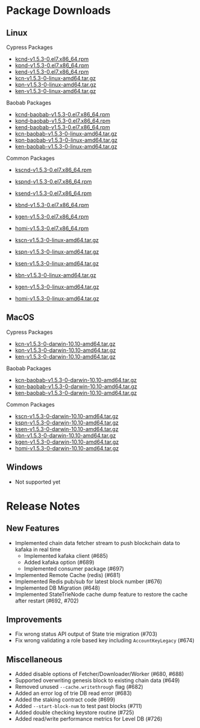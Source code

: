 # Package Downloads <a id="package-downloads"></a>

## Linux <a id="linux"></a>

Cypress Packages
- [kcnd-v1.5.3-0.el7.x86_64.rpm](http://packages.klaytn.net/klaytn/v1.5.3/kcnd-v1.5.3-0.el7.x86_64.rpm)
- [kpnd-v1.5.3-0.el7.x86_64.rpm](http://packages.klaytn.net/klaytn/v1.5.3/kpnd-v1.5.3-0.el7.x86_64.rpm)
- [kend-v1.5.3-0.el7.x86_64.rpm](http://packages.klaytn.net/klaytn/v1.5.3/kend-v1.5.3-0.el7.x86_64.rpm)
- [kcn-v1.5.3-0-linux-amd64.tar.gz](http://packages.klaytn.net/klaytn/v1.5.3/kcn-v1.5.3-0-linux-amd64.tar.gz)
- [kpn-v1.5.3-0-linux-amd64.tar.gz](http://packages.klaytn.net/klaytn/v1.5.3/kpn-v1.5.3-0-linux-amd64.tar.gz)
- [ken-v1.5.3-0-linux-amd64.tar.gz](http://packages.klaytn.net/klaytn/v1.5.3/ken-v1.5.3-0-linux-amd64.tar.gz)

Baobab Packages
- [kcnd-baobab-v1.5.3-0.el7.x86_64.rpm](http://packages.klaytn.net/klaytn/v1.5.3/kcnd-baobab-v1.5.3-0.el7.x86_64.rpm)
- [kpnd-baobab-v1.5.3-0.el7.x86_64.rpm](http://packages.klaytn.net/klaytn/v1.5.3/kpnd-baobab-v1.5.3-0.el7.x86_64.rpm)
- [kend-baobab-v1.5.3-0.el7.x86_64.rpm](http://packages.klaytn.net/klaytn/v1.5.3/kend-baobab-v1.5.3-0.el7.x86_64.rpm)
- [kcn-baobab-v1.5.3-0-linux-amd64.tar.gz](http://packages.klaytn.net/klaytn/v1.5.3/kcn-baobab-v1.5.3-0-linux-amd64.tar.gz)
- [kpn-baobab-v1.5.3-0-linux-amd64.tar.gz](http://packages.klaytn.net/klaytn/v1.5.3/kpn-baobab-v1.5.3-0-linux-amd64.tar.gz)
- [ken-baobab-v1.5.3-0-linux-amd64.tar.gz](http://packages.klaytn.net/klaytn/v1.5.3/ken-baobab-v1.5.3-0-linux-amd64.tar.gz)

Common Packages
- [kscnd-v1.5.3-0.el7.x86_64.rpm](http://packages.klaytn.net/klaytn/v1.5.3/kscnd-v1.5.3-0.el7.x86_64.rpm)
- [kspnd-v1.5.3-0.el7.x86_64.rpm](http://packages.klaytn.net/klaytn/v1.5.3/kspnd-v1.5.3-0.el7.x86_64.rpm)
- [ksend-v1.5.3-0.el7.x86_64.rpm](http://packages.klaytn.net/klaytn/v1.5.3/ksend-v1.5.3-0.el7.x86_64.rpm)
- [kbnd-v1.5.3-0.el7.x86_64.rpm](http://packages.klaytn.net/klaytn/v1.5.3/kbnd-v1.5.3-0.el7.x86_64.rpm)
- [kgen-v1.5.3-0.el7.x86_64.rpm](http://packages.klaytn.net/klaytn/v1.5.3/kgen-v1.5.3-0.el7.x86_64.rpm)
- [homi-v1.5.3-0.el7.x86_64.rpm](http://packages.klaytn.net/klaytn/v1.5.3/homi-v1.5.3-0.el7.x86_64.rpm)

- [kscn-v1.5.3-0-linux-amd64.tar.gz](http://packages.klaytn.net/klaytn/v1.5.3/kscn-v1.5.3-0-linux-amd64.tar.gz)
- [kspn-v1.5.3-0-linux-amd64.tar.gz](http://packages.klaytn.net/klaytn/v1.5.3/kspn-v1.5.3-0-linux-amd64.tar.gz)
- [ksen-v1.5.3-0-linux-amd64.tar.gz](http://packages.klaytn.net/klaytn/v1.5.3/ksen-v1.5.3-0-linux-amd64.tar.gz)
- [kbn-v1.5.3-0-linux-amd64.tar.gz](http://packages.klaytn.net/klaytn/v1.5.3/kbn-v1.5.3-0-linux-amd64.tar.gz)
- [kgen-v1.5.3-0-linux-amd64.tar.gz](http://packages.klaytn.net/klaytn/v1.5.3/kgen-v1.5.3-0-linux-amd64.tar.gz)
- [homi-v1.5.3-0-linux-amd64.tar.gz](http://packages.klaytn.net/klaytn/v1.5.3/homi-v1.5.3-0-linux-amd64.tar.gz)


## MacOS <a id="macos"></a>

Cypress Packages
- [kcn-v1.5.3-0-darwin-10.10-amd64.tar.gz](http://packages.klaytn.net/klaytn/v1.5.3/kcn-v1.5.3-0-darwin-10.10-amd64.tar.gz)
- [kpn-v1.5.3-0-darwin-10.10-amd64.tar.gz](http://packages.klaytn.net/klaytn/v1.5.3/kpn-v1.5.3-0-darwin-10.10-amd64.tar.gz)
- [ken-v1.5.3-0-darwin-10.10-amd64.tar.gz](http://packages.klaytn.net/klaytn/v1.5.3/ken-v1.5.3-0-darwin-10.10-amd64.tar.gz)

Baobab Packages
- [kcn-baobab-v1.5.3-0-darwin-10.10-amd64.tar.gz](http://packages.klaytn.net/klaytn/v1.5.3/kcn-baobab-v1.5.3-0-darwin-10.10-amd64.tar.gz)
- [kpn-baobab-v1.5.3-0-darwin-10.10-amd64.tar.gz](http://packages.klaytn.net/klaytn/v1.5.3/kpn-baobab-v1.5.3-0-darwin-10.10-amd64.tar.gz)
- [ken-baobab-v1.5.3-0-darwin-10.10-amd64.tar.gz](http://packages.klaytn.net/klaytn/v1.5.3/ken-baobab-v1.5.3-0-darwin-10.10-amd64.tar.gz)

Common Packages
- [kscn-v1.5.3-0-darwin-10.10-amd64.tar.gz](http://packages.klaytn.net/klaytn/v1.5.3/kscn-v1.5.3-0-darwin-10.10-amd64.tar.gz)
- [kspn-v1.5.3-0-darwin-10.10-amd64.tar.gz](http://packages.klaytn.net/klaytn/v1.5.3/kspn-v1.5.3-0-darwin-10.10-amd64.tar.gz)
- [ksen-v1.5.3-0-darwin-10.10-amd64.tar.gz](http://packages.klaytn.net/klaytn/v1.5.3/ksen-v1.5.3-0-darwin-10.10-amd64.tar.gz)
- [kbn-v1.5.3-0-darwin-10.10-amd64.tar.gz](http://packages.klaytn.net/klaytn/v1.5.3/kbn-v1.5.3-0-darwin-10.10-amd64.tar.gz)
- [kgen-v1.5.3-0-darwin-10.10-amd64.tar.gz](http://packages.klaytn.net/klaytn/v1.5.3/kgen-v1.5.3-0-darwin-10.10-amd64.tar.gz)
- [homi-v1.5.3-0-darwin-10.10-amd64.tar.gz](http://packages.klaytn.net/klaytn/v1.5.3/homi-v1.5.3-0-darwin-10.10-amd64.tar.gz)


## Windows <a id="windows"></a>

- Not supported yet


# Release Notes <a id="release-notes"></a>

## New Features
- Implemented chain data fetcher stream to push blockchain data to kafaka in real time
  - Implemented kafaka client (#685)  
  - Added kafaka option (#689)
  - Implemented consumer package (#697)
- Implemented Remote Cache (redis) (#681)
- Implemented Redis pub/sub for latest block number (#676) 
- Implemented DB Migration (#648)
- Implemented StateTrieNode cache dump feature to restore the cache after restart (#692, #702)

## Improvements
- Fix wrong status API output of State trie migration (#703)
- Fix wrong validating a role based key including `AccountKeyLegacy` (#674)

## Miscellaneous
- Added disable options of Fetcher/Downloader/Worker (#680, #688)
- Supported overwriting genesis block to existing chain data (#649)
- Removed unused `--cache.writethrough` flag (#682)
- Added an error log of trie DB read error (#683)
- Added the staking contract code (#699)
- Added `--start-block-num` to test past blocks (#711)  
- Added double checking keystore routine (#725)
- Added read/write performance metrics for Level DB (#726)
